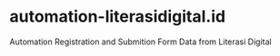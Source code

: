 # automation-literasidigital.id
Automation Registration and Submition Form Data from Literasi Digital
